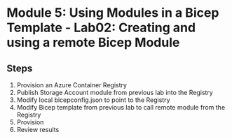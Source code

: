 # Module 5: Using Modules in a Bicep Template - Lab02: Creating and using a remote Bicep Module

## Steps

1. Provision an Azure Container Registry
2. Publish Storage Account module from previous lab into the Registry
3. Modify local bicepconfig.json to point to the Registry
4. Modify Bicep template from previous lab to call remote module from the Registry
5. Provision
6. Review results
